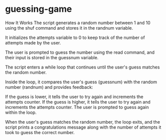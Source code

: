 # guessing-game
How It Works
The script generates a random number between 1 and 10 using the shuf command and stores it in the randnum variable.

It initializes the attempts variable to 0 to keep track of the number of attempts made by the user.

The user is prompted to guess the number using the read command, and their input is stored in the guessnum variable.

The script enters a while loop that continues until the user's guess matches the random number.

Inside the loop, it compares the user's guess (guessnum) with the random number (randnum) and provides feedback:

If the guess is lower, it tells the user to try again and increments the attempts counter.
If the guess is higher, it tells the user to try again and increments the attempts counter.
The user is prompted to guess again within the loop.

When the user's guess matches the random number, the loop exits, and the script prints a congratulations message along with the number of attempts it took to guess the correct number.
